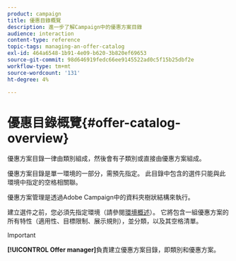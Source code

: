 ```yaml
---
product: campaign
title: 優惠目錄概覽
description: 進一步了解Campaign中的優惠方案目錄
audience: interaction
content-type: reference
topic-tags: managing-an-offer-catalog
exl-id: 464a6548-1b91-4e09-b620-3b820ef69653
source-git-commit: 98d646919fedc66ee9145522ad0c5f15b25dbf2e
workflow-type: tm+mt
source-wordcount: '131'
ht-degree: 4%

---
```


# 優惠目錄概覽{#offer-catalog-overview}

優惠方案目錄一律由類別組成，然後會有子類別或直接由優惠方案組成。

優惠方案目錄是單一環境的一部分，需預先指定。 此目錄中包含的選件只能與此環境中指定的空格相關聯。

優惠方案管理是透過Adobe Campaign中的資料夾樹狀結構來執行。

建立選件之前，您必須先指定環境（請參閱[環境概述](../../interaction/using/environments-overview.md)）。 它將包含一組優惠方案的所有特性（適用性、目標限制、展示規則），並分類，以及其空格清單。

>[!IMPORTANT]
>
>**[!UICONTROL Offer manager]**&#x200B;負責建立優惠方案目錄，即類別和優惠方案。
